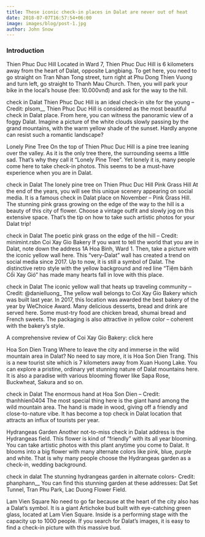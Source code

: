 ```yaml
---
title: These iconic check-in places in Dalat are never out of heat
date: 2018-07-07T16:57:54+06:00
image: images/blog/post-1.jpg
author: John Snow
---
```


### Introduction

Thien Phuc Duc Hill
Located in Ward 7, Thien Phuc Duc Hill is 6 kilometers away from the heart of Dalat, opposite Langbiang. To get here, you need to go straight on Tran Nhan Tong street, turn right at Phu Dong Thien Vuong and turn left, go straight to Thanh Mau Church. Then, you will park your bike in the local’s house (fee: 10.000vnđ) and ask for the way to the hill.

check in Dalat
Thien Phuc Duc Hill is an ideal check-in site for the young – Credit: plsom__
Thien Phuc Duc Hill is considered as the most beautiful check in Dalat place. From here, you can witness the panoramic view of a foggy Dalat. Imagine a picture of the white clouds slowly passing by the grand mountains, with the warm yellow shade of the sunset. Hardly anyone can resist such a romantic landscape?

Lonely Pine Tree
On the top of Thien Phuc Duc Hill is a pine tree leaning over the valley. As it is the only tree there, the surrounding seems a little sad. That’s why they call it “Lonely Pine Tree”. Yet lonely it is, many people come here to take check-in photos. This seems to be a must-have experience when you are in Dalat.

check in Dalat
The lonely pine tree on Thien Phuc Duc Hill
Pink Grass Hill
At the end of the years, you will see this unique scenery appearing on social media. It is a famous check in Dalat place on November – Pink Grass Hill. The stunning pink grass growing on the edge of the way to the hill is a beauty of this city of flower. Choose a vintage outfit and slowly jog on this extensive space. That’s the tip on how to take such artistic photos for your Dalat trip!

check in Dalat
The poetic pink grass on the edge of the hill – Credit: minimint.rsbn
Coi Xay Gio Bakery
If you want to tell the world that you are in Dalat, note down the address 1A Hoa Binh, Ward 1. Then, take a picture with the iconic yellow wall here. This “very-Dalat” wall has created a trend on social media since 2017. Up to now, it is still a symbol of Dalat. The distinctive retro style with the yellow background and red line “Tiệm bánh Cối Xay Gió” has made many hearts fall in love with this place.

check in Dalat
The iconic yellow wall that heats up traveling community – Credit: @danielluong_
The yellow wall belongs to Coi Xay Gio Bakery which was built last year. In 2017, this location was awarded the best bakery of the year by WeChoice Award. Many delicious desserts, bread and drink are served here. Some must-try food are chicken bread, shumai bread and French sweets. The packaging is also attractive in yellow color – coherent with the bakery’s style.

A comprehensive review of Coi Xay Gio Bakery: click here

Hoa Son Dien Trang
Where to leave the city and immerse in the wild mountain area in Dalat? No need to say more, it is Hoa Son Dien Trang. This is a new tourist site which is 7 kilometers away from Xuan Huong Lake. You can explore a pristine, ordinary yet stunning nature of Dalat mountains here. It is also a paradise with various blooming flower like Sapa Rose, Buckwheat, Sakura and so on.

check in Dalat
The enormous hand at Hoa Son Dien – Credit: thanhhien0404
The most special thing here is the giant hand among the wild mountain area. The hand is made in wood, giving off a friendly and close-to-nature vibe. It has become a top check in Dalat location that attracts an influx of tourists per year.

Hydrangeas Garden
Another not-to-miss check in Dalat address is the Hydrangeas field. This flower is kind of “friendly” with its all year blooming. You can take artistic photos with this plant anytime you come to Dalat. It blooms into a big flower with many alternate colors like pink, blue, purple and white. That is why many people choose the Hydrangeas garden as a check-in, wedding background.

check in dalat
The stunning hydrangeas garden in alternate colors- Credit: phanphann__
You can find this stunning garden at these addresses: Dat Set Tunnel, Tran Phu Park, Lac Duong Flower Field.

Lam Vien Square
No need to go far because at the heart of the city also has a Dalat’s symbol. It is a giant Artichoke bud built with eye-catching green glass, located at Lam Vien Square. Inside is a performing stage with the capacity up to 1000 people. If you search for Dalat’s images, it is easy to find a check-in picture with this massive bud.